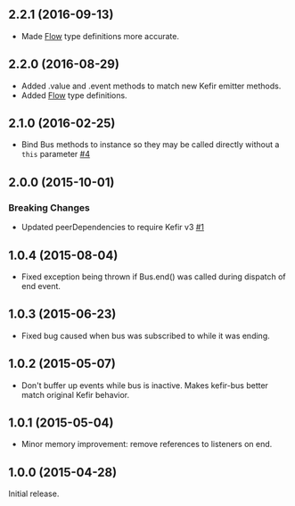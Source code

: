## 2.2.1 (2016-09-13)

* Made [Flow](https://flow.org/) type definitions more accurate.

## 2.2.0 (2016-08-29)

* Added .value and .event methods to match new Kefir emitter methods.
* Added [Flow](https://flow.org/) type definitions.

## 2.1.0 (2016-02-25)

* Bind Bus methods to instance so they may be called directly without a `this` parameter [#4](https://github.com/Macil/kefir-bus/pull/4)

## 2.0.0 (2015-10-01)

### Breaking Changes
* Updated peerDependencies to require Kefir v3 [#1](https://github.com/Macil/kefir-bus/pull/1)

## 1.0.4 (2015-08-04)

* Fixed exception being thrown if Bus.end() was called during dispatch of end event.

## 1.0.3 (2015-06-23)

* Fixed bug caused when bus was subscribed to while it was ending.

## 1.0.2 (2015-05-07)

* Don't buffer up events while bus is inactive. Makes kefir-bus better match original Kefir behavior.

## 1.0.1 (2015-05-04)

* Minor memory improvement: remove references to listeners on end.

## 1.0.0 (2015-04-28)

Initial release.
